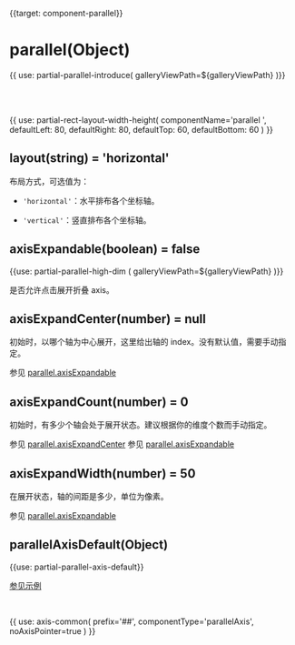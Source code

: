 
{{target: component-parallel}}

# parallel(Object)

{{ use: partial-parallel-introduce(
    galleryViewPath=${galleryViewPath}
)}}

<br>
<br>

{{ use: partial-rect-layout-width-height(
    componentName='parallel ',
    defaultLeft: 80,
    defaultRight: 80,
    defaultTop: 60,
    defaultBottom: 60
) }}


## layout(string) = 'horizontal'

布局方式，可选值为：

+ `'horizontal'`：水平排布各个坐标轴。

+ `'vertical'`：竖直排布各个坐标轴。

## axisExpandable(boolean) = false

{{use: partial-parallel-high-dim (
    galleryViewPath=${galleryViewPath}
)}}

是否允许点击展开折叠 axis。

## axisExpandCenter(number) = null

初始时，以哪个轴为中心展开，这里给出轴的 index。没有默认值，需要手动指定。

参见 [parallel.axisExpandable](parallel.axisExpandable)

## axisExpandCount(number) = 0

初始时，有多少个轴会处于展开状态。建议根据你的维度个数而手动指定。

参见 [parallel.axisExpandCenter](parallel.axisExpandCenter)
参见 [parallel.axisExpandable](parallel.axisExpandable)

## axisExpandWidth(number) = 50

在展开状态，轴的间距是多少，单位为像素。

参见 [parallel.axisExpandable](parallel.axisExpandable)


## parallelAxisDefault(Object)

{{use: partial-parallel-axis-default}}

[参见示例](${galleryEditorPath}doc-example/parallel-all&edit=1&reset=1)

<br>

{{ use: axis-common(
    prefix='##',
    componentType='parallelAxis',
    noAxisPointer=true
) }}